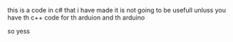 this is a code in c# that i have made it is not going to be usefull unluss you have th c++ code for th arduion and th arduino

so yess
